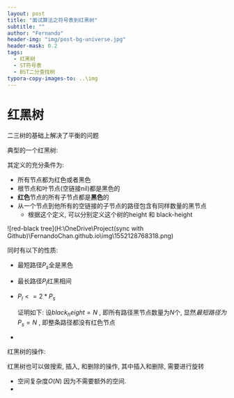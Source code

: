 ```yaml
---
layout: post
title: "面试算法之符号表到红黑树"
subtitle: ""
author: "Fernando"
header-img: "img/post-bg-universe.jpg"
header-mask: 0.2
tags:
  - 红黑树
  - ST符号表
  - BST二分查找树
typora-copy-images-to: ..\img
---
```










# 红黑树

二三树的基础上解决了平衡的问题



典型的一个红黑树: 

其定义的充分条件为:

- 所有节点都为红色或者黑色
- 根节点和叶节点(空链接nil)都是黑色的
- **红色**节点的所有子节点都是**黑色**的
- 从一个节点到他所有的空链接的子节点的路径包含有同样数量的黑节点
  - 根据这个定义, 可以分别定义这个树的height 和 black-height 

![red-black tree](H:\OneDrive\Project(sync with Github)\FernandoChan.github.io\img\1552128768318.png)

同时有以下的性质:

- 最短路径$P_s​$ 全是黑色

- 最长路径$P_l​$  红黑相间

- $P_l <= 2* P_s$ 

  证明如下: 设$black_height = N$ , 即所有路径黑节点数量为$N$个, 显然$最短路径为P_s = N$ , 即整条路径都没有红色节点

- 

红黑树的操作: 

红黑树也可以做搜索, 插入, 和删除的操作, 其中插入和删除, 需要进行旋转

- 空间复杂度$O(N)$ 因为不需要额外的空间.
- 